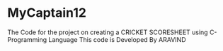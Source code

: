 # MyCaptain12
The Code for the project on creating a CRICKET SCORESHEET using C-Programming Language
This code is Developed By ARAVIND
